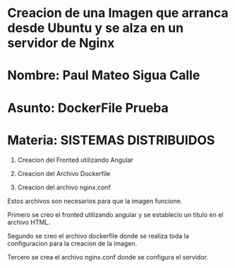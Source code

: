 # Creacion de una Imagen que arranca desde Ubuntu y se alza en un servidor de Nginx

# Nombre: Paul Mateo Sigua Calle

# Asunto: DockerFile Prueba

# Materia: SISTEMAS DISTRIBUIDOS

1. Creacion del Fronted utilizando Angular

2. Creacion del Archivo Dockerfile

3. Creacion del archivo nginx.conf

Estos archivos son necesarios para que la imagen funcione.

Primero se creo el fronted utilizando angular y se establecio un titulo en el archivo HTML.

Segundo se creo el archivo dockerfile donde se realiza toda la configuracion para la creacion de la imagen.

Tercero se crea el archivo nginx.conf donde se configura el servidor.